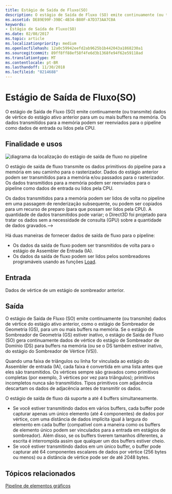```yaml
---
title: Estágio de Saída de Fluxo(SO)
description: O estágio de Saída de Fluxo (SO) emite continuamente (ou transmite) dados de vértice do estágio ativo anterior para um ou mais buffers na memória. Os dados transmitidos para a memória podem ser reenviados para o pipeline como dados de entrada ou lidos pela CPU.
ms.assetid: DE89E99F-39BC-4B34-B80F-A7D373AA7C0A
keywords:
- Estágio de Saída de Fluxo(SO)
ms.date: 02/08/2017
ms.topic: article
ms.localizationpriority: medium
ms.openlocfilehash: 12a0c59942eefd2ab9625b1b442043a1868230a1
ms.sourcegitcommit: 89ff8ff88ef58f4fe6d3b1368fe94f62e59118ad
ms.translationtype: MT
ms.contentlocale: pt-BR
ms.lasthandoff: 11/30/2018
ms.locfileid: "8214688"
---
```

# <a name="stream-output-so-stage"></a>Estágio de Saída de Fluxo(SO)


O estágio de Saída de Fluxo (SO) emite continuamente (ou transmite) dados de vértice do estágio ativo anterior para um ou mais buffers na memória. Os dados transmitidos para a memória podem ser reenviados para o pipeline como dados de entrada ou lidos pela CPU.

## <a name="span-idpurposeandusesspanspan-idpurposeandusesspanspan-idpurposeandusesspanpurpose-and-uses"></a><span id="Purpose_and_uses"></span><span id="purpose_and_uses"></span><span id="PURPOSE_AND_USES"></span>Finalidade e usos


![diagrama da localização do estágio de saída de fluxo no pipeline](images/d3d10-pipeline-stages-so.png)

O estágio de saída de fluxo transmite os dados primitivos do pipeline para a memória em seu caminho para o rasterizador. Dados do estágio anterior podem ser transmitidos para a memória e/ou passados para o rasterizador. Os dados transmitidos para a memória podem ser reenviados para o pipeline como dados de entrada ou lidos pela CPU.

Os dados transmitidos para a memória podem ser lidos de volta no pipeline em uma passagem de renderização subsequente, ou podem ser copiados para um recurso de preparo (para que possam ser lidos pela CPU). A quantidade de dados transmitidos pode variar; o Direct3D foi projetado para tratar os dados sem a necessidade de consulta (GPU) sobre a quantidade de dados gravados.--&gt;

Há duas maneiras de fornecer dados de saída de fluxo para o pipeline:

-   Os dados da saída de fluxo podem ser transmitidos de volta para o estágio de Assembler de Entrada (IA).
-   Os dados da saída de fluxo podem ser lidos pelos sombreadores programáveis usando as funções [Load](https://msdn.microsoft.com/library/windows/desktop/bb509694).

## <a name="span-idinputspanspan-idinputspanspan-idinputspaninput"></a><span id="Input"></span><span id="input"></span><span id="INPUT"></span>Entrada


Dados de vértice de um estágio de sombreador anterior.

## <a name="span-idoutputspanspan-idoutputspanspan-idoutputspanoutput"></a><span id="Output"></span><span id="output"></span><span id="OUTPUT"></span>Saída


O estágio de Saída de Fluxo (SO) emite continuamente (ou transmite) dados de vértice do estágio ativo anterior, como o estágio de Sombreador de Geometria (GS), para um ou mais buffers na memória. Se o estágio de Sombreador de Geometria (GS) estiver inativo, o estágio de Saída de Fluxo (SO) gera continuamente dados de vértice do estágio de Sombreador de Domínio (DS) para buffers na memória (ou se o DS também estiver inativo, do estágio do Sombreador de Vértice (VS)).

Quando uma faixa de triângulos ou linha for vinculada ao estágio do Assembler de entrada (IA), cada faixa é convertida em uma lista antes que eles são transmitidos. Os vértices sempre são gravados como primitivos completas (por exemplo, 3 vértices por vez para triângulos); primitivos incompletos nunca são transmitidos. Tipos primitivos com adjacência descartam os dados de adjacência antes de transmitir os dados.

O estágio de saída de fluxo dá suporte a até 4 buffers simultaneamente.

-   Se você estiver transmitindo dados em vários buffers, cada buffer pode capturar apenas um único elemento (até 4 componentes) de dados por vértice, com uma distância de dados implícita igual à largura do elemento em cada buffer (compatível com a maneira como os buffers de elemento único podem ser vinculados para a entrada em estágios de sombreador). Além disso, se os buffers tiverem tamanhos diferentes, a escrita é interrompida assim que qualquer um dos buffers estiver cheio.
-   Se você estiver transmitindo dados em um único buffer, o buffer pode capturar até 64 componentes escalares de dados por vértice (256 bytes ou menos) ou a distância de vértice pode ser de até 2048 bytes.

## <a name="span-idrelated-topicsspanrelated-topics"></a><span id="related-topics"></span>Tópicos relacionados


[Pipeline de elementos gráficos](graphics-pipeline.md)

 

 




